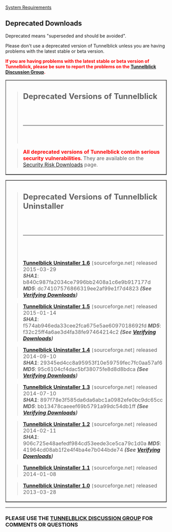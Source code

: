 [System Requirements](cSysReq.md)

## Deprecated Downloads ##

Deprecated means "superseded and should be avoided".

Please don't use a deprecated version of Tunnelblick unless you are having problems with the latest stable or beta version.

<font color='red'><b>If you are having problems with the latest stable or beta version of Tunnelblick, please be sure to report the problems on the <a href='https://groups.google.com/forum/?fromgroups#!forum/tunnelblick-discuss'>Tunnelblick Discussion Group</a>.</b></font>

<table width='100%' border='1'><tbody><tr><td>
<blockquote><h2>Deprecated Versions of Tunnelblick</h2>
<br>
<br>
<hr /><br>
<br>
</blockquote>

<blockquote><font color='red'><strong>All deprecated versions of Tunnelblick contain serious security vulnerabilities.</strong></font> They are available on the <a href='SecurityRiskDownloads.md'>Security Risk Downloads</a> page.</blockquote>

</td></tr></tbody></table>


<table width='100%' border='1'><tbody><tr><td>
<blockquote><h2>Deprecated Versions of Tunnelblick Uninstaller</h2>
<br>
<br>
<hr /><br>
<br>
<br>
<font size='3'><strong><a href='https://sourceforge.net/projects/tunnelblick/files/All%20files/Uninstaller/Tunnelblick_Uninstaller_1.6.dmg/download'>Tunnelblick Uninstaller 1.6</a></strong></font> <code>[</code>sourceforge.net<code>]</code> released 2015-03-29<br />
<i><b>SHA1</b></i>: b840c987fa2034ce7996bb2408a1c6e9b917177d <i><b>MD5</b></i>: dc74107576866319ee2af99e1f7d4823 <i><b>(See <a href='#Verifying_Downloads.md'>Verifying Downloads</a>)</b></i></blockquote>

<blockquote><font size='3'><strong><a href='https://sourceforge.net/projects/tunnelblick/files/All%20files/Uninstaller/Tunnelblick_Uninstaller_1.5.dmg/download'>Tunnelblick Uninstaller 1.5</a></strong></font> <code>[</code>sourceforge.net<code>]</code> released 2015-01-14<br />
<i><b>SHA1</b></i>: f574ab946eda33cee2fca675e5ae6097018692fd <i><b>MD5</b></i>: f32c25ff4a6ae3d4fa38fe97464214c2 <i><b>(See <a href='#Verifying_Downloads.md'>Verifying Downloads</a>)</b></i></blockquote>

<blockquote><font size='3'><strong><a href='https://sourceforge.net/projects/tunnelblick/files/All%20files/Uninstaller/Tunnelblick_Uninstaller_1.4.dmg/download'>Tunnelblick Uninstaller 1.4</a></strong></font> <code>[</code>sourceforge.net<code>]</code> released 2014-09-10<br />
<i><b>SHA1</b></i>: 29345ed4cc8a95953f10e59759fec7fc0aa57af6 <i><b>MD5</b></i>: 95c6104cf4dac5bf38075fe8d8d8bdca <i><b>(See <a href='#Verifying_Downloads.md'>Verifying Downloads</a>)</b></i></blockquote>

<blockquote><font size='3'><strong><a href='http://sourceforge.net/projects/tunnelblick/files/All%20files/Uninstaller/Tunnelblick_Uninstaller_1.3.dmg/download'>Tunnelblick Uninstaller 1.3</a></strong></font> <code>[</code>sourceforge.net<code>]</code> released 2014-07-10<br />
<i><b>SHA1</b></i>: 897f78e3f585da6da6abc1a0982efe0bc9dc65cc <i><b>MD5</b></i>: bb13478caeeef69b5791a99dc54db1ff <i><b>(See <a href='DownloadsEntry#Verifying_Downloads.md'>Verifying Downloads</a>)</b></i></blockquote>

<blockquote><font size='3'><strong><a href='http://sourceforge.net/projects/tunnelblick/files/All%20files/Uninstaller/Tunnelblick_Uninstaller_1.2.dmg/download'>Tunnelblick Uninstaller 1.2</a></strong></font> <code>[</code>sourceforge.net<code>]</code> released 2014-02-11<br />
<i><b>SHA1</b></i>: 906c725e48aefedf984cd53eede3ce5ca79c1d0a <i><b>MD5</b></i>: 41964cd08ab1f2e4f4ba4e7b044bde74 <i><b>(See <a href='DownloadsEntry#Verifying_Downloads.md'>Verifying Downloads</a>)</b></i></blockquote>

<blockquote><font size='3'><strong><a href='http://sourceforge.net/projects/tunnelblick/files/All%20files/Uninstaller/Tunnelblick_Uninstaller_1.1.dmg/download'>Tunnelblick Uninstaller 1.1</a></strong></font> <code>[</code>sourceforge.net<code>]</code> released 2014-01-08</blockquote>

<blockquote><font size='3'><strong><a href='http://sourceforge.net/projects/tunnelblick/files/All%20files/Uninstaller/Tunnelblick_Uninstaller_1.0.dmg/download'>Tunnelblick Uninstaller 1.0</a></strong></font> <code>[</code>sourceforge.net<code>]</code> released 2013-03-28<br>
</td></tr>
</tbody></table></blockquote>








---


### PLEASE USE THE [TUNNELBLICK DISCUSSION GROUP](http://groups.google.com/group/tunnelblick-discuss) FOR COMMENTS OR QUESTIONS ###